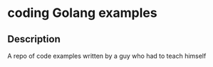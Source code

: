 # coding Golang examples

## Description
A repo of code examples written by a guy who had to teach himself